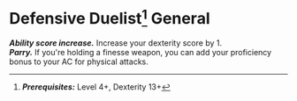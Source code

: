 # Defensive Duelist[^1] <span class="md-tag">General</span>
***Ability score increase.*** Increase your dexterity score by 1.<br>
***Parry.*** If you're holding a finesse weapon, you can add your proficiency bonus to your AC for physical attacks.

[^1]: ***Prerequisites:*** Level 4+, Dexterity 13+